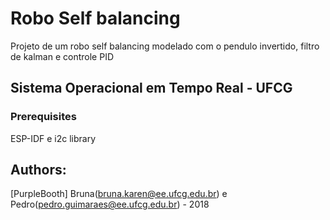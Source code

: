 # Robo Self balancing 
Projeto de um robo self balancing modelado com o pendulo invertido, filtro de kalman e controle PID
## Sistema Operacional em Tempo Real - UFCG 
### Prerequisites
ESP-IDF e i2c library
## Authors: 
[PurpleBooth] Bruna(bruna.karen@ee.ufcg.edu.br) e Pedro(pedro.guimaraes@ee.ufcg.edu.br) - 2018

